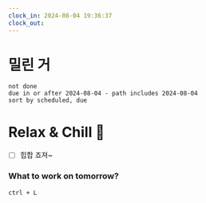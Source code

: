 ```yaml
---
clock_in: 2024-08-04 19:36:37
clock_out: 
---
```


# 밀린 거
```tasks
not done 
due in or after 2024-08-04 - path includes 2024-08-04 
sort by scheduled, due
```

# Relax & Chill 🍻
- [ ] 힙합 죠져~



### What to work on tomorrow?
`ctrl + L`
